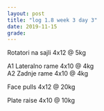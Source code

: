 ```yaml
---
layout: post
title: "log 1.8 week 3 day 3"
date: 2019-11-15
grade:
---
```


Rotatori na sajli 4x12 @ 5kg  

A1 Lateralno rame 4x10 @ 4kg      
A2 Zadnje rame 4x10 @ 4kg   

Face pulls 4x12 @ 20kg  

Plate raise 4x10 @ 10kg  
